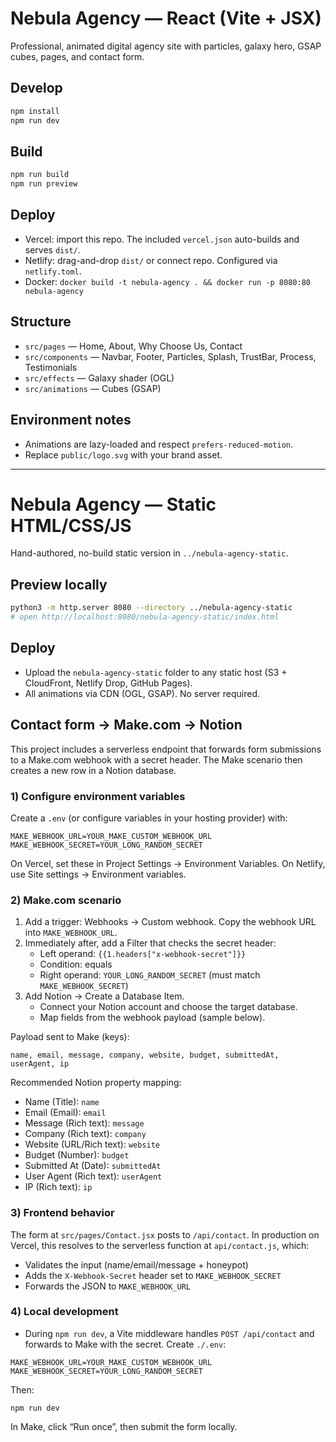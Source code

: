 # Nebula Agency — React (Vite + JSX)

Professional, animated digital agency site with particles, galaxy hero, GSAP cubes, pages, and contact form.

## Develop

```bash
npm install
npm run dev
```

## Build

```bash
npm run build
npm run preview
```

## Deploy

- Vercel: import this repo. The included `vercel.json` auto-builds and serves `dist/`.
- Netlify: drag-and-drop `dist/` or connect repo. Configured via `netlify.toml`.
- Docker: `docker build -t nebula-agency . && docker run -p 8080:80 nebula-agency`

## Structure

- `src/pages` — Home, About, Why Choose Us, Contact
- `src/components` — Navbar, Footer, Particles, Splash, TrustBar, Process, Testimonials
- `src/effects` — Galaxy shader (OGL)
- `src/animations` — Cubes (GSAP)

## Environment notes

- Animations are lazy-loaded and respect `prefers-reduced-motion`.
- Replace `public/logo.svg` with your brand asset.

---

# Nebula Agency — Static HTML/CSS/JS

Hand-authored, no-build static version in `../nebula-agency-static`.

## Preview locally

```bash
python3 -m http.server 8080 --directory ../nebula-agency-static
# open http://localhost:8080/nebula-agency-static/index.html
```

## Deploy

- Upload the `nebula-agency-static` folder to any static host (S3 + CloudFront, Netlify Drop, GitHub Pages).
- All animations via CDN (OGL, GSAP). No server required.

## Contact form -> Make.com -> Notion

This project includes a serverless endpoint that forwards form submissions to a Make.com webhook with a secret header. The Make scenario then creates a new row in a Notion database.

### 1) Configure environment variables

Create a `.env` (or configure variables in your hosting provider) with:

```
MAKE_WEBHOOK_URL=YOUR_MAKE_CUSTOM_WEBHOOK_URL
MAKE_WEBHOOK_SECRET=YOUR_LONG_RANDOM_SECRET
```

On Vercel, set these in Project Settings → Environment Variables. On Netlify, use Site settings → Environment variables.

### 2) Make.com scenario

1. Add a trigger: Webhooks → Custom webhook. Copy the webhook URL into `MAKE_WEBHOOK_URL`.
2. Immediately after, add a Filter that checks the secret header:
   - Left operand: `{{1.headers["x-webhook-secret"]}}`
   - Condition: equals
   - Right operand: `YOUR_LONG_RANDOM_SECRET` (must match `MAKE_WEBHOOK_SECRET`)
3. Add Notion → Create a Database Item.
   - Connect your Notion account and choose the target database.
   - Map fields from the webhook payload (sample below).

Payload sent to Make (keys):

```
name, email, message, company, website, budget, submittedAt, userAgent, ip
```

Recommended Notion property mapping:
- Name (Title): `name`
- Email (Email): `email`
- Message (Rich text): `message`
- Company (Rich text): `company`
- Website (URL/Rich text): `website`
- Budget (Number): `budget`
- Submitted At (Date): `submittedAt`
- User Agent (Rich text): `userAgent`
- IP (Rich text): `ip`

### 3) Frontend behavior

The form at `src/pages/Contact.jsx` posts to `/api/contact`. In production on Vercel, this resolves to the serverless function at `api/contact.js`, which:
- Validates the input (name/email/message + honeypot)
- Adds the `X-Webhook-Secret` header set to `MAKE_WEBHOOK_SECRET`
- Forwards the JSON to `MAKE_WEBHOOK_URL`

### 4) Local development

- During `npm run dev`, a Vite middleware handles `POST /api/contact` and forwards to Make with the secret. Create `./.env`:

```
MAKE_WEBHOOK_URL=YOUR_MAKE_CUSTOM_WEBHOOK_URL
MAKE_WEBHOOK_SECRET=YOUR_LONG_RANDOM_SECRET
```

Then:

```
npm run dev
```

In Make, click “Run once”, then submit the form locally.
